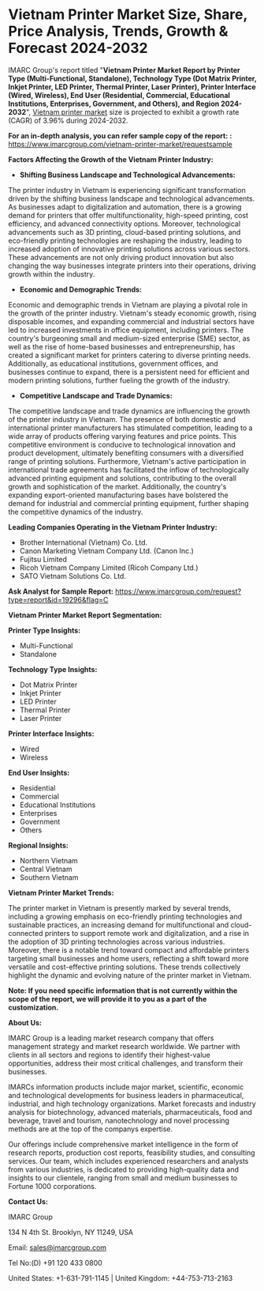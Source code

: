 ﻿# Vietnam Printer Market Size, Share, Price Analysis, Trends, Growth & Forecast 2024-2032
IMARC Group's report titled "**Vietnam Printer Market Report by Printer Type (Multi-Functional, Standalone), Technology Type (Dot Matrix Printer, Inkjet Printer, LED Printer, Thermal Printer, Laser Printer), Printer Interface (Wired, Wireless), End User (Residential, Commercial, Educational Institutions, Enterprises, Government, and Others), and Region 2024-2032**", [Vietnam printer market](https://www.imarcgroup.com/vietnam-printer-market) size is projected to exhibit a growth rate (CAGR) of 3.96% during 2024-2032.

**For an in-depth analysis, you can refer sample copy of the report: :** <https://www.imarcgroup.com/vietnam-printer-market/requestsample>

**Factors Affecting the Growth of the Vietnam Printer Industry:**

- **Shifting Business Landscape and Technological Advancements:**

The printer industry in Vietnam is experiencing significant transformation driven by the shifting business landscape and technological advancements. As businesses adapt to digitalization and automation, there is a growing demand for printers that offer multifunctionality, high-speed printing, cost efficiency, and advanced connectivity options. Moreover, technological advancements such as 3D printing, cloud-based printing solutions, and eco-friendly printing technologies are reshaping the industry, leading to increased adoption of innovative printing solutions across various sectors. These advancements are not only driving product innovation but also changing the way businesses integrate printers into their operations, driving growth within the industry.

- **Economic and Demographic Trends:**

Economic and demographic trends in Vietnam are playing a pivotal role in the growth of the printer industry. Vietnam's steady economic growth, rising disposable incomes, and expanding commercial and industrial sectors have led to increased investments in office equipment, including printers. The country's burgeoning small and medium-sized enterprise (SME) sector, as well as the rise of home-based businesses and entrepreneurship, has created a significant market for printers catering to diverse printing needs. Additionally, as educational institutions, government offices, and businesses continue to expand, there is a persistent need for efficient and modern printing solutions, further fueling the growth of the industry.

- **Competitive Landscape and Trade Dynamics:**

The competitive landscape and trade dynamics are influencing the growth of the printer industry in Vietnam. The presence of both domestic and international printer manufacturers has stimulated competition, leading to a wide array of products offering varying features and price points. This competitive environment is conducive to technological innovation and product development, ultimately benefiting consumers with a diversified range of printing solutions. Furthermore, Vietnam's active participation in international trade agreements has facilitated the inflow of technologically advanced printing equipment and solutions, contributing to the overall growth and sophistication of the market. Additionally, the country's expanding export-oriented manufacturing bases have bolstered the demand for industrial and commercial printing equipment, further shaping the competitive dynamics of the industry.

**Leading Companies Operating in the Vietnam Printer Industry:**

- Brother International (Vietnam) Co. Ltd.
- Canon Marketing Vietnam Company Ltd. (Canon Inc.)
- Fujitsu Limited
- Ricoh Vietnam Company Limited (Ricoh Company Ltd.)
- SATO Vietnam Solutions Co. Ltd.

**Ask Analyst for Sample Report:** <https://www.imarcgroup.com/request?type=report&id=19296&flag=C>

**Vietnam Printer Market Report Segmentation:**

**Printer Type Insights:**

- Multi-Functional
- Standalone

**Technology Type Insights:**

- Dot Matrix Printer
- Inkjet Printer
- LED Printer
- Thermal Printer
- Laser Printer

**Printer Interface Insights:**

- Wired
- Wireless

**End User Insights:**

- Residential
- Commercial
- Educational Institutions
- Enterprises
- Government
- Others

**Regional Insights:**

- Northern Vietnam
- Central Vietnam
- Southern Vietnam

**Vietnam Printer Market Trends:**

The printer market in Vietnam is presently marked by several trends, including a growing emphasis on eco-friendly printing technologies and sustainable practices, an increasing demand for multifunctional and cloud-connected printers to support remote work and digitalization, and a rise in the adoption of 3D printing technologies across various industries. Moreover, there is a notable trend toward compact and affordable printers targeting small businesses and home users, reflecting a shift toward more versatile and cost-effective printing solutions. These trends collectively highlight the dynamic and evolving nature of the printer market in Vietnam.

**Note: If you need specific information that is not currently within the scope of the report, we will provide it to you as a part of the customization.**

**About Us:**

IMARC Group is a leading market research company that offers management strategy and market research worldwide. We partner with clients in all sectors and regions to identify their highest-value opportunities, address their most critical challenges, and transform their businesses.

IMARCs information products include major market, scientific, economic and technological developments for business leaders in pharmaceutical, industrial, and high technology organizations. Market forecasts and industry analysis for biotechnology, advanced materials, pharmaceuticals, food and beverage, travel and tourism, nanotechnology and novel processing methods are at the top of the companys expertise.

Our offerings include comprehensive market intelligence in the form of research reports, production cost reports, feasibility studies, and consulting services. Our team, which includes experienced researchers and analysts from various industries, is dedicated to providing high-quality data and insights to our clientele, ranging from small and medium businesses to Fortune 1000 corporations.

**Contact Us:**

IMARC Group

134 N 4th St. Brooklyn, NY 11249, USA

Email: sales@imarcgroup.com

Tel No:(D) +91 120 433 0800

United States: +1-631-791-1145 | United Kingdom: +44-753-713-2163
